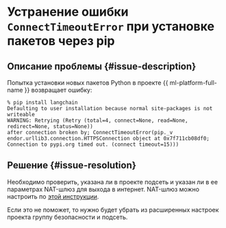 # Устранение ошибки `ConnectTimeoutError` при установке пакетов через pip


## Описание проблемы {#issue-description}

Попытка установки новых пакетов Python в проекте {{ ml-platform-full-name }} возвращает ошибку:
```
% pip install langchain
Defaulting to user installation because normal site-packages is not writeable
WARNING: Retrying (Retry (total=4, connect=None, read=None, redirect=None, status=None))
after connection broken by; ConnectTimeoutError(pip._v endor.urllib3.connection.HTTPSConnection object at 0x7f711cb08df0;
Connection to pypi.org timed out. (connect timeout=15)))
```

## Решение {#issue-resolution}

Необходимо проверить, указана ли в проекте подсеть и указан ли в ее параметрах NAT-шлюз для выхода в интернет. NAT-шлюз можно настроить по [этой инструкции](../../../vpc/operations/create-nat-gateway.md).

Если это не поможет, то нужно будет убрать из расширенных настроек проекта группу безопасности и подсеть. 

